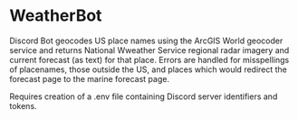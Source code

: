 # WeatherBot
Discord Bot geocodes US place names using the ArcGIS World geocoder service and returns National Wweather Service regional radar imagery and current forecast (as text) for that place.  Errors are handled for misspellings of placenames, those outside the US, and places which would redirect the forecast page to the marine forecast page.

Requires creation of a .env file containing Discord server identifiers and tokens.
